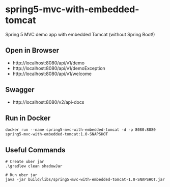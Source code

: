 # spring5-mvc-with-embedded-tomcat
Spring 5 MVC demo app with embedded Tomcat (without Spring Boot!)

## Open in Browser
* http://localhost:8080/api/v1/demo
* http://localhost:8080/api/v1/demoException
* http://localhost:8080/api/v1/welcome

## Swagger
* http://localhost:8080/v2/api-docs

## Run in Docker
```
docker run --name spring5-mvc-with-embedded-tomcat -d -p 8080:8080 spring5-mvc-with-embedded-tomcat:1.0-SNAPSHOT
```

## Useful Commands

```
# Create uber jar
.\gradlew clean shadowJar

# Run uber jar
java -jar build/libs/spring5-mvc-with-embedded-tomcat-1.0-SNAPSHOT.jar
```
